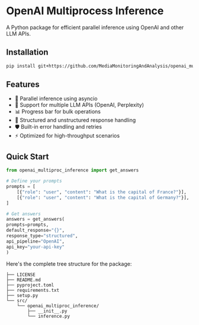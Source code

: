 # OpenAI Multiprocess Inference

A Python package for efficient parallel inference using OpenAI and other LLM APIs.

## Installation

```bash
pip install git+https://github.com/MediaMonitoringAndAnalysis/openai_multiproc_inference.git
```

## Features

- 🚀 Parallel inference using asyncio
- 🔄 Support for multiple LLM APIs (OpenAI, Perplexity)
- 📊 Progress bar for bulk operations
- 🎯 Structured and unstructured response handling
- 🛡️ Built-in error handling and retries
- ⚡ Optimized for high-throughput scenarios

## Quick Start
```python
from openai_multiproc_inference import get_answers

# Define your prompts
prompts = [
    [{"role": "user", "content": "What is the capital of France?"}],
    [{"role": "user", "content": "What is the capital of Germany?"}],
]

# Get answers
answers = get_answers(
prompts=prompts,
default_response="{}",
response_type="structured",
api_pipeline="OpenAI",
api_key="your-api-key"
)
```

Here's the complete tree structure for the package:
```plaintext
├── LICENSE
├── README.md
├── pyproject.toml
├── requirements.txt
├── setup.py
└── src/
    └── openai_multiproc_inference/
        ├── __init__.py
        └── inference.py
```